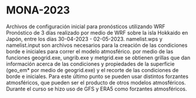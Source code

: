 # MONA-2023
Archivos de configuración inicial para pronósticos utilizando WRF
Pronóstico de 3 días realizado por medio de WRF sobre la isla Hokkaido en Japón,
entre los días 30-04-2023 - 02-05-2023.
namelist.wps y namelist.input son archivos necesarios para la creación de las condiciones 
borde e iniciales para correr el modelo atmosférico. 
por medio de las funciones geogrid.exe, ungrib.exe y metgrid.exe se obtienen grillas que dan información
acerca de las condiciones y propiedades de la superficie (geo_em* por medio de geogrid.exe) y el recorte de las condiciones
de borde e iniciales. 
Para este último punto se pueden usar distintos forzantes atmosféricos, que pueden ser el producto de otros modelos atmosféricos.
Durante el curso se hizo uso de GFS y ERA5 como forzantes atmosféricos.
